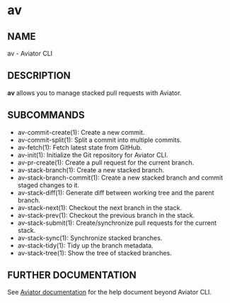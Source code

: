 # av

## NAME

av - Aviator CLI

## DESCRIPTION

**av** allows you to manage stacked pull requests with Aviator.

## SUBCOMMANDS

- av-commit-create(1): Create a new commit.
- av-commit-split(1): Split a commit into multiple commits.
- av-fetch(1): Fetch latest state from GitHub.
- av-init(1): Initialize the Git repository for Aviator CLI.
- av-pr-create(1): Create a pull request for the current branch.
- av-stack-branch(1): Create a new stacked branch.
- av-stack-branch-commit(1): Create a new stacked branch and commit staged
  changes to it.
- av-stack-diff(1): Generate diff between working tree and the parent branch.
- av-stack-next(1): Checkout the next branch in the stack.
- av-stack-prev(1): Checkout the previous branch in the stack.
- av-stack-submit(1): Create/synchronize pull requests for the current stack.
- av-stack-sync(1): Synchronize stacked branches.
- av-stack-tidy(1): Tidy up the branch metadata.
- av-stack-tree(1): Show the tree of stacked branches.

## FURTHER DOCUMENTATION

See [Aviator documentation](https://docs.aviator.co) for the help document
beyond Aviator CLI.
